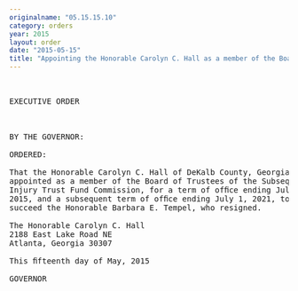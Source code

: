 ```yaml
---
originalname: "05.15.15.10"
category: orders
year: 2015
layout: order
date: "2015-05-15"
title: "Appointing the Honorable Carolyn C. Hall as a member of the Board of Trustees of the Subsequent Injury Trust Fund Commission"
---
```

<pre>
 

EXECUTIVE ORDER

 

BY THE GOVERNOR:

ORDERED:

That the Honorable Carolyn C. Hall of DeKalb County, Georgia, is
appointed as a member of the Board of Trustees of the Subsequent
Injury Trust Fund Commission, for a term of ofﬁce ending July 1,
2015, and a subsequent term of ofﬁce ending July 1, 2021, to
succeed the Honorable Barbara E. Tempel, who resigned.

The Honorable Carolyn C. Hall
2188 East Lake Road NE
Atlanta, Georgia 30307

This ﬁfteenth day of May, 2015

GOVERNOR

 

 

 

 

</pre>
